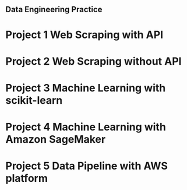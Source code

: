 ## Data Engineering Practice
# Project 1 Web Scraping with API
# Project 2 Web Scraping without API
# Project 3 Machine Learning with scikit-learn
# Project 4 Machine Learning with Amazon SageMaker
# Project 5 Data Pipeline with AWS platform
